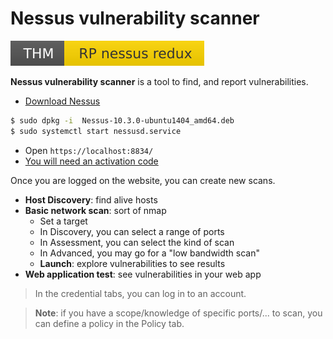# Nessus vulnerability scanner

[![rpnessusredux](../../../_badges/thm/rpnessusredux.svg)](https://tryhackme.com/room/rpnessusredux)

<div class="row row-cols-md-2"><div>

**Nessus vulnerability scanner** is a tool to find, and report vulnerabilities.

* [Download Nessus](https://www.tenable.com/downloads/nessus)

```bash
$ sudo dpkg -i  Nessus-10.3.0-ubuntu1404_amd64.deb
$ sudo systemctl start nessusd.service
```

* Open `https://localhost:8834/`
* [You will need an activation code](https://www.tenable.com/products/nessus/nessus-essentials)
</div><div>

Once you are logged on the website, you can create new scans.

* **Host Discovery**: find alive hosts
* **Basic network scan**: sort of nmap
    * Set a target
    * In Discovery, you can select a range of ports
    * In Assessment, you can select the kind of scan
    * In Advanced, you may go for a "low bandwidth scan"
    * **Launch**: explore vulnerabilities to see results
* **Web application test**: see vulnerabilities in your web app

> In the credential tabs, you can log in to an account.
</div></div>

> **Note**: if you have a scope/knowledge of specific ports/... to scan, you can define a policy in the Policy tab.